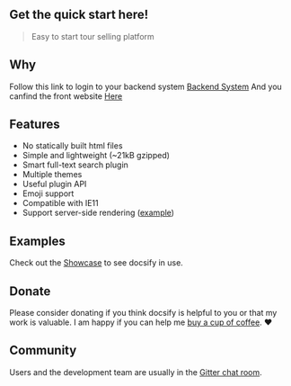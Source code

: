## Get the quick start here!

> Easy to start tour selling platform

## Why

Follow this link to login to your backend system [Backend System](https://indoapi.wonderfulpackage.com/backend/) And you canfind the front website [Here](https://indonesia.wonderfulpackage.com/)

## Features

- No statically built html files
- Simple and lightweight (~21kB gzipped)
- Smart full-text search plugin
- Multiple themes
- Useful plugin API
- Emoji support
- Compatible with IE11
- Support server-side rendering ([example](https://github.com/docsifyjs/docsify-ssr-demo))

## Examples

Check out the [Showcase](https://github.com/docsifyjs/awesome-docsify#showcase) to see docsify in use.

## Donate

Please consider donating if you think docsify is helpful to you or that my work is valuable. I am happy if you can help me [buy a cup of coffee](https://github.com/QingWei-Li/donate). :heart:

## Community

Users and the development team are usually in the [Gitter chat room](https://gitter.im/docsifyjs/Lobby).
